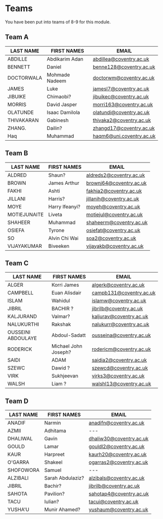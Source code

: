 # Teams

You have been put into teams of 8-9 for this module.

## Team A

| LAST NAME  | FIRST NAMES    | EMAIL                   |
|------------|----------------|-------------------------|
| ABDILLE    | Abdikarim Adan | abdillea@coventry.ac.uk |
| BENNETT    | Daniel         | benne128@coventry.ac.uk |
| DOCTORWALA | Mohmade Nadeem | doctorwm@coventry.ac.uk	|
| JAMES      | Luke           | jamesl7@coventry.ac.uk  | 
| JIBUIKE    | Chimaobi?      | jibuikec@coventry.ac.uk |
| MORRIS     | David Jasper	  | morri163@coventry.ac.uk |
| OLATUNDE   | Isaac Damilola |	olatundi@coventry.ac.uk |	
| THIVAKARAN | Gabinesh       |	thivaka2@coventry.ac.uk |
| ZHANG.     | Dailin?        | zhangd17@coventry.ac.uk |
|Haq         |Muhammad        | haqm6@uni.coventry.ac.uk

## Team B

| LAST NAME   | FIRST NAMES    | EMAIL                   |
|-------------|----------------|-------------------------|
| ALDRED      | Shaun?         | aldreds2@coventry.ac.uk |
| BROWN       | James Arthur   | brownj64@coventry.ac.uk |
| FAKHI       | Ashti          | fakhia2@coventry.ac.uk  |
| JILLANI     | Harris?        | jillanih@coventry.ac.uk | 
| MOYE        | Harry Ifeanyi? | moyeh@coventry.ac.uk    |
| MOTIEJUNAITE| Liveta         | motiejul@coventry.ac.uk |
| SHAHEER     | Muhammad       | shaheerm@coventry.ac.uk |
| OSIEFA      | Tyrone         | osiefat@coventry.ac.uk  |
| SO          | Alvin Chi Wai  | soa2@coventry.ac.uk     |
| VIJAYAKUMAR | Biveeken       | vijayakb@coventry.ac.uk |	

## Team C

| LAST NAME  | FIRST NAMES          | EMAIL                   |
|------------|----------------------|-------------------------|
| ALGER      | Korri James          | algerk@coventry.ac.uk   |
| CAMPBELL   | Euan Alisdair        | campb131@coventry.ac.uk |
| ISLAM      | Wahidul              | islamw@coventry.ac.uk   |
| JIBRIL     | BACHIR ?             | jibrilb@coventry.ac.uk  |
| KALJURAND  | Valmar?              | kaljurav@coventry.ac.uk |
| NALUKURTHI | Rakshak              | nalukurr@coventry.ac.uk |
| OUSSEINI ABDOULAYE | Abdoul-Sadatt| ousseina@coventry.ac.uk |
| RODERICK   | Michael John Joseph? | rodericm@coventry.ac.uk |
| SAIDI      | ADAM                 | saidia2@coventry.ac.uk  |
| SZEWC      | Dawid ?              | szewcd@coventry.ac.uk   |
| VIRK       | Sukhjeevan           | virks3@coventry.ac.uk   |
| WALSH      | Liam ?               | walshl13@coventry.ac.uk |



## Team D

| LAST NAME  | FIRST NAMES       | EMAIL                   |
|------------|-------------------|-------------------------|
| ANADIF     | Narmin            | anadifn@coventry.ac.uk  |
| AZMII      | Adhitama          | ---                     |
| DHALIWAL   | Gavin             | dhaliw30@coventry.ac.uk |
| GOULD      | Lamar             | gouldl2@coventry.ac.uk                     |
| KAUR       | Harpreet          | kaurh20@coventry.ac.uk  |
| O'GARRA    | Shakeel           | ogarras2@coventry.ac.uk |
| SHOFOWORA  | Samuel            | ---                     |
| ALZIBALI   | Sarah Abdulaziz?  | alzibals@coventry.ac.uk |
| JIBRIL     | Bachir?           | jibrilb@coventry.ac.uk  |
| SAHOTA     | Pavilion?         | sahotap4@coventry.ac.uk |
| TACU       | Iulian?           | tacui@coventry.ac.uk    |
| YUSHA'U    | Munir Ahamed?     | yushaum@coventry.ac.uk  |
